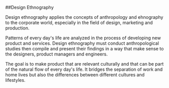 ##Design Ethnography

Design ethnography applies the concepts of anthropology and ehnography to the corporate world, especially in the field of design, marketing and production.

Patterns of every day's life are analyzed in the process of developing new product and services. Design ethnography must conduct anthropological studies then compile and present their findings in a way that make sense to the designers, product managers and engineers.

The goal is to make product that are relevant culturally and that can be part of the natural flow of every day's life. It bridges the separation of work and home lives but also the differences between different cultures and lifestyles.